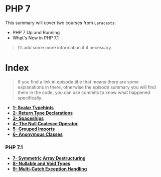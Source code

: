 # PHP 7

This summary will cover two courses from <code>Laracasts</code>:
* PHP 7 Up and Running
* What's New in PHP 7.1

> I'll add some more information if it necessary.

# Index
> If you find a link in episode title that means there are some explanations in there, otherwise the episode summary you will find them in the code, you can use commits to know what happened specifically.

* **[1- Scalar Typehints](docs/1-scalar-typehints.md)** <br>
* **[2- Return Type Declarations](docs/2-return-type-declarations.md)** <br>
* **[3- Spaceships](docs/3-spaceships.md)** <br>
* **[4- The Null Coalesce Operator](docs/4-null-coalesce-operator.md)** <br>
* **[5- Grouped Imports](docs/5-grouped-imports.md)** <br>
* **[6- Anonymous Classes](docs/6-anonymous-classes.md)** <br>
### PHP 7.1
* **[7- Symmetric Array Destructuring](docs/7-symmetric-array-destructuring.md)** <br>
* **[8- Nullable and Void Types](docs/8-nullable-void-types.md)** <br>
* **[9- Multi-Catch Exception Handling](docs/9-multicatch-exception-handling.md)** <br>

